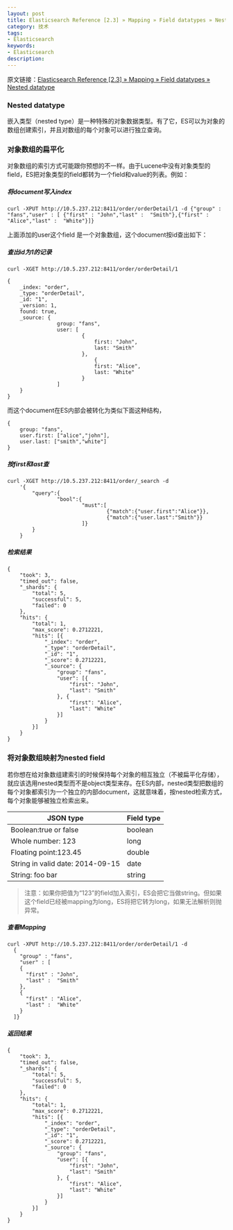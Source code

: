 ```yaml
---
layout: post
title: Elasticsearch Reference [2.3] » Mapping » Field datatypes » Nested datatype
category: 技术
tags: 
- Elasticsearch
keywords: 
- Elasticsearch 
description:
---
```


原文链接：[Elasticsearch Reference [2.3] »  Mapping » Field datatypes » Nested datatype](https://www.elastic.co/guide/en/elasticsearch/reference/current/nested.html)

### Nested datatype
嵌入类型（nested type）是一种特殊的对象数据类型。有了它，ES可以为对象的数组创建索引，并且对数组的每个对象可以进行独立查询。
### 对象数组的扁平化
对象数组的索引方式可能跟你预想的不一样。由于Lucene中没有对象类型的field，ES把对象类型的field都转为一个field和value的列表。例如：
##### 将document写入index
	curl -XPUT http://10.5.237.212:8411/order/orderDetail/1 -d {"group" : "fans","user" : [ {"first" : "John","last" :  "Smith"},{"first" : "Alice","last" :  "White"}]}
上面添加的user这个field 是一个对象数组，这个document按id查出如下：
##### 查出id为1的记录
```
curl -XGET http://10.5.237.212:8411/order/orderDetail/1

{
    _index: "order",
    _type: "orderDetail",
    _id: "1",
    _version: 1,
    found: true,
    _source: {
                group: "fans",
                user: [
                        {
                            first: "John",
                            last: "Smith"
                        },
                            {
                            first: "Alice",
                            last: "White"
                        }
                ]
    }
}
```
而这个document在ES内部会被转化为类似下面这种结构，

```
{
    group: "fans",
    user.first: ["alice","john"],
    user.last: ["smith","white"]
}
```

##### 按first和last查
```
curl -XGET http://10.5.237.212:8411/order/_search -d
    '{
        "query":{
                "bool":{
                        "must":[
                                {"match":{"user.first":"Alice"}},
                                {"match":{"user.last":"Smith"}}
                        ]}
        }
    }
```
##### 检索结果
```
{
    "took": 3,
    "timed_out": false,
    "_shards": {
        "total": 5,
        "successful": 5,
        "failed": 0
    },
    "hits": {
        "total": 1,
        "max_score": 0.2712221,
        "hits": [{
            "_index": "order",
            "_type": "orderDetail",
            "_id": "1",
            "_score": 0.2712221,
            "_source": {
                "group": "fans",
                "user": [{
                    "first": "John",
                    "last": "Smith"
                }, {
                    "first": "Alice",
                    "last": "White"
                }]
            }
        }]
    }
}
```
### 将对象数组映射为nested field
若你想在给对象数组建索引的时候保持每个对象的相互独立（不被扁平化存储），就应该选用nested类型而不是object类型来存。在ES内部，nested类型把数组的每个对象都索引为一个独立的内部document，这就意味着，按nested检索方式，每个对象能够被独立检索出来。

|JSON type|Field type|
|---|---|
|Boolean:true or false|boolean|
|Whole number: 123|long|
|Floating point:123.45|double|
|String in valid date: 2014-09-15|date|
|String: foo bar|string|

>注意：如果你把值为“123”的field加入索引，ES会把它当做string。但如果这个field已经被mapping为long，ES将把它转为long，如果无法解析则抛异常。

##### 查看Mapping
```
curl -XPUT http://10.5.237.212:8411/order/orderDetail/1 -d
  {
    "group" : "fans",
    "user" : [
    {
      "first" : "John",
      "last" :  "Smith"
    },
    {
      "first" : "Alice",
      "last" :  "White"
    }
  ]}
```
##### 返回结果
```
{
    "took": 3,
    "timed_out": false,
    "_shards": {
        "total": 5,
        "successful": 5,
        "failed": 0
    },
    "hits": {
        "total": 1,
        "max_score": 0.2712221,
        "hits": [{
            "_index": "order",
            "_type": "orderDetail",
            "_id": "1",
            "_score": 0.2712221,
            "_source": {
                "group": "fans",
                "user": [{
                    "first": "John",
                    "last": "Smith"
                }, {
                    "first": "Alice",
                    "last": "White"
                }]
            }
        }]
    }
}
```